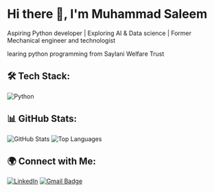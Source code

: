 # Hi there 👋, I'm Muhammad Saleem


Aspiring Python developer | Exploring AI & Data science | Former Mechanical engineer and technologist

learing python programming from Saylani Welfare Trust


## 🛠 Tech Stack:
![Python](https://img.shields.io/badge/-Python-blue)


## 📊 GitHub Stats:
![GitHub Stats](https://github-readme-stats.vercel.app/api?username=saleem00057&show_icons=true&theme=radical)
![Top Languages](https://github-readme-stats.vercel.app/api/top-langs/?username=saleem00057&layout=compact)

## 🌍 Connect with Me:
[![LinkedIn](https://img.shields.io/badge/-LinkedIn-blue)](https://www.linkedin.com/in/muhammad-saleem-4ba038194/)
[![Gmail Badge](https://img.shields.io/badge/Gmail-D14836?style=for-the-badge&logo=gmail&logoColor=white)](mailto:muhammadsaleem00057@gmail.com)




